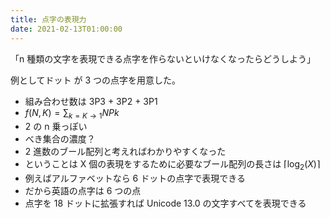 ```yaml
---
title: 点字の表現力
date: 2021-02-13T01:00:00
---
```


「n 種類の文字を表現できる点字を作らないといけなくなったらどうしよう」

例としてドット が 3 つの点字を用意した。

- 組み合わせ数は 3P3 + 3P2 + 3P1
- $f(N,K) = \sum_{k=K → 1} N P k$
- 2 の n 乗っぽい
- べき集合の濃度？
- 2 進数のブール配列と考えればわかりやすくなった
- ということは X 個の表現をするために必要なブール配列の長さは $\lceil\log_2 (X)\rceil$
- 例えばアルファベットなら 6 ドットの点字で表現できる
- だから英語の点字は 6 つの点
- 点字を 18 ドットに拡張すれば Unicode 13.0 の文字すべてを表現できる
